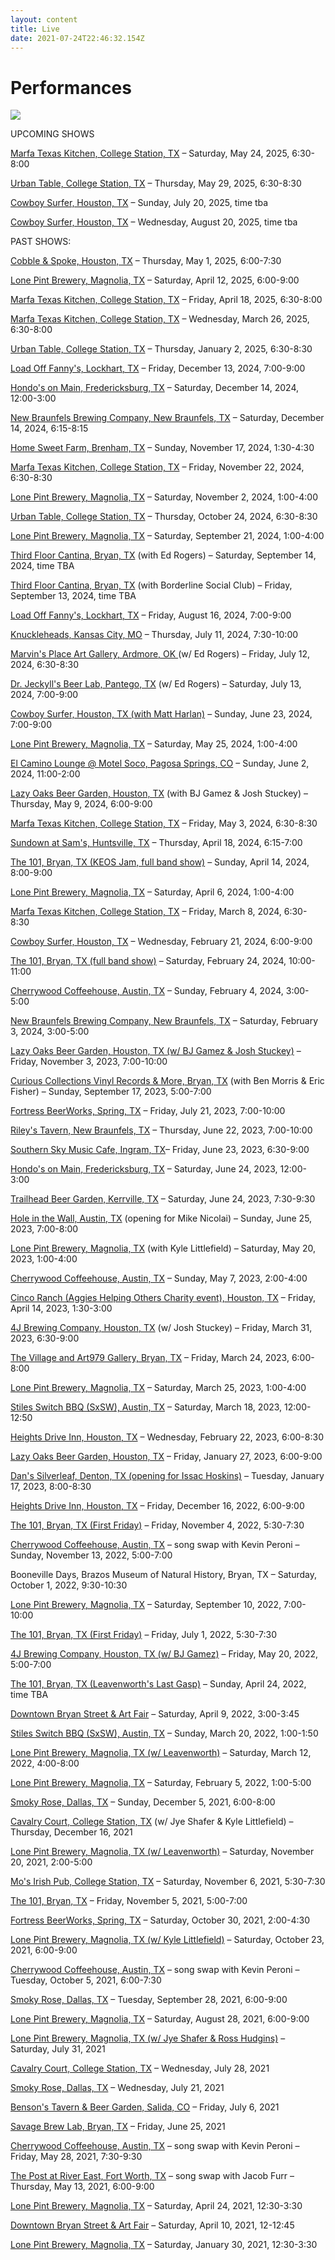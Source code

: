 ```yaml
---
layout: content
title: Live
date: 2021-07-24T22:46:32.154Z
---
```

# Performances

![](../../images/uploads/img_0937.jpg)

UPCOMING SHOWS

[Marfa Texas Kitchen, College Station, TX](https://marfatexaskitchen.com/) – Saturday, May 24, 2025, 6:30-8:00

[Urban Table, College Station, TX](https://urbantabletx.com/) – Thursday, May 29, 2025, 6:30-8:30

[Cowboy Surfer, Houston, TX](https://cowboysurferbar.com/) – Sunday, July 20, 2025, time tba

[Cowboy Surfer, Houston, TX](https://cowboysurferbar.com/) – Wednesday, August 20, 2025, time tba

PAST SHOWS:

[Cobble & Spoke, Houston, TX](https://cobbleandspoke.com/)[](https://lonepint.com/) – Thursday, May 1, 2025, 6:00-7:30

[Lone Pint Brewery, Magnolia, TX](https://lonepint.com/) – Saturday, April 12, 2025, 6:00-9:00

[Marfa Texas Kitchen, College Station, TX](https://marfatexaskitchen.com/) – Friday, April 18, 2025, 6:30-8:00

[Marfa Texas Kitchen, College Station, TX](https://marfatexaskitchen.com/) – Wednesday, March 26, 2025, 6:30-8:00

[Urban Table, College Station, TX](https://urbantabletx.com/) – Thursday, January 2, 2025, 6:30-8:30

[Load Off Fanny's, Lockhart, TX](https://www.loadofffannys.com/) – Friday, December 13, 2024, 7:00-9:00

[H﻿ondo's on Main, Fredericksburg, TX](https://www.hondosonmain.com/) – Saturday, December 14, 2024, 12:00-3:00

[New Braunfels Brewing Company, New Braunfels, TX](https://www.nbbrewtx.com/) – Saturday, December 14, 2024, 6:15-8:15

[Home Sweet Farm, Brenham, TX](https://www.homesweetfarmbrenham.com/happenings) – Sunday, November 17, 2024, 1:30-4:30

[Marfa Texas Kitchen, College Station, TX](https://marfatexaskitchen.com/) – Friday, November 22, 2024, 6:30-8:30

[Lone Pint Brewery, Magnolia, TX](https://lonepint.com/) – Saturday, November 2, 2024, 1:00-4:00

[Urban Table, College Station, TX](https://urbantabletx.com/) – Thursday, October 24, 2024, 6:30-8:30

[Lone Pint Brewery, Magnolia, TX](https://lonepint.com/) – Saturday, September 21, 2024, 1:00-4:00

[Third Floor Cantina, Bryan, TX](https://www.facebook.com/3rdfloordt) (with Ed Rogers) – Saturday, September 14, 2024, time TBA

[Third Floor Cantina, Bryan, TX](https://www.facebook.com/3rdfloordt) (with Borderline Social Club) – Friday, September 13, 2024, time TBA

[Load Off Fanny's, Lockhart, TX](https://www.loadofffannys.com/) – Friday, August 16, 2024, 7:00-9:00

[Knuckleheads, Kansas City, MO](https://knuckleheadskc.com/) – Thursday, July 11, 2024, 7:30-10:00

[Marvin's Place Art Gallery, Ardmore, OK ](https://marvinsplace.gallery/) (w/ Ed Rogers) – Friday, July 12, 2024, 6:30-8:30

[Dr. Jeckyll's Beer Lab, Pantego, TX](https://www.facebook.com/drjeckyllsbeerlab/) (w/ Ed Rogers) – Saturday, July 13, 2024, 7:00-9:00

[Cowboy Surfer, Houston, TX (with Matt Harlan)](https://cowboysurferbar.com/) – Sunday, June 23, 2024, 7:00-9:00

[Lone Pint Brewery, Magnolia, TX](https://lonepint.com/) – Saturday, May 25, 2024, 1:00-4:00

[El Camino Lounge @ Motel Soco, Pagosa Springs, CO](https://www.motelsoco.com/el-camino-lounge) – Sunday, June 2, 2024, 11:00-2:00

[L﻿azy Oaks Beer Garden, Houston, TX](https://lazyoaksbeergarden.com/) (with BJ Gamez & Josh Stuckey) – Thursday, May 9, 2024, 6:00-9:00

[Marfa Texas Kitchen, College Station, TX](https://marfatexaskitchen.com/) – Friday, May 3, 2024, 6:30-8:30

[Sundown at Sam's, Huntsville, TX](https://events.shsu.edu/event/sundown_at_sams_-_live_music) – Thursday, April 18, 2024, 6:15-7:00

[The 101, Bryan, TX (KEOS Jam, full band show)](https://lonepint.com/) – Sunday, April 14, 2024, 8:00-9:00

[Lone Pint Brewery, Magnolia, TX](https://lonepint.com/) – Saturday, April 6, 2024, 1:00-4:00

[Marfa Texas Kitchen, College Station, TX](https://marfatexaskitchen.com/) – Friday, March 8, 2024, 6:30-8:30

[Cowboy Surfer, Houston, TX](https://cowboysurferbar.com/) – Wednesday, February 21, 2024, 6:00-9:00

[The 101, Bryan, TX (full band show)](https://lonepint.com/) – Saturday, February 24, 2024, 10:00-11:00

[Cherrywood Coffeehouse, Austin, TX](https://cherrywoodcoffeehouse.com/) – Sunday, February 4, 2024, 3:00-5:00

[New Braunfels Brewing Company, New Braunfels, TX](https://www.nbbrewtx.com/) – Saturday, February 3, 2024, 3:00-5:00

[L﻿azy Oaks Beer Garden, Houston, TX (w/ BJ Gamez & Josh Stuckey)](https://lazyoaksbeergarden.com/) – Friday, November 3, 2023, 7:00-10:00

[](https://curiouscollectionstx.com/)[Curious Collections Vinyl Records & More, Bryan, TX](https://curiouscollectionstx.com/) (with Ben Morris & Eric Fisher) – Sunday, September 17, 2023, 5:00-7:00

[Fortress BeerWorks, Spring, TX](https://www.fortressbeerworks.com/) – Friday, July 21, 2023, 7:00-10:00

[R﻿iley's Tavern, New Braunfels, TX](https://www.rileystavern.com/) – Thursday, June 22, 2023, 7:00-10:00

[S﻿outhern Sky Music Cafe, Ingram, TX](https://www.southernskymusiccafe.com/)– Friday, June 23, 2023, 6:30-9:00

[H﻿ondo's on Main, Fredericksburg, TX](https://www.hondosonmain.com/) – Saturday, June 24, 2023, 12:00-3:00

[T﻿railhead Beer Garden, Kerrville, TX](https://trailheadbeergarden.com/) – Saturday, June 24, 2023, 7:30-9:30

[H﻿ole in the Wall, Austin, TX](https://www.holeinthewallaustin.com/) (opening for Mike Nicolai) – Sunday, June 25, 2023, 7:00-8:00

[Lone Pint Brewery, Magnolia, TX](https://lonepint.com/) (with Kyle Littlefield) – Saturday, May 20, 2023, 1:00-4:00

[Cherrywood Coffeehouse, Austin, TX](https://cherrywoodcoffeehouse.com/) – Sunday, May 7, 2023, 2:00-4:00

[Cinco Ranch (Aggies Helping Others Charity event), Houston, TX](https://aggieshelpingothers.org/) – Friday, April 14, 2023, 1:30-3:00 

[4J Brewing Company, Houston, TX](https://www.4jbrewingcompany.com/) (w/ Josh Stuckey) – Friday, March 31, 2023, 6:30-9:00

[T﻿he Village and Art979 Gallery, Bryan, TX](https://www.thevillagedowntown.com/) – Friday, March 24, 2023, 6:00-8:00

[Lone Pint Brewery, Magnolia, TX](https://lonepint.com/) – Saturday, March 25, 2023, 1:00-4:00

[Stiles Switch BBQ (SxSW), Austin, TX](http://www.stilesswitchbbq.com/) – Saturday, March 18, 2023, 12:00-12:50

[H﻿eights Drive Inn, Houston, TX](https://www.heightsdriveinn.com/) – Wednesday, February 22, 2023, 6:00-8:30

[L﻿azy Oaks Beer Garden, Houston, TX](https://lazyoaksbeergarden.com/) – Friday, January 27, 2023, 6:00-9:00

[D﻿an's Silverleaf, Denton, TX (opening for Issac Hoskins)](https://danssilverleaf.com/) – Tuesday, January 17, 2023, 8:00-8:30

[H﻿eights Drive Inn, Houston, TX](https://www.heightsdriveinn.com/) – Friday, December 16, 2022, 6:00-9:00

[The 101, Bryan, TX (First Friday)](https://www.facebook.com/101BCS/) – Friday, November 4, 2022, 5:30-7:30

[Cherrywood Coffeehouse, Austin, TX](https://cherrywoodcoffeehouse.com/) – song swap with Kevin Peroni  – Sunday, November 13, 2022, 5:00-7:00

B﻿ooneville Days, Brazos Museum of Natural History, Bryan, TX – Saturday, October 1, 2022, 9:30-10:30

[Lone Pint Brewery, Magnolia, TX](https://lonepint.com/) – Saturday, September 10, 2022, 7:00-10:00

[The 101, Bryan, TX (First Friday)](https://lonepint.com/) – Friday, July 1, 2022, 5:30-7:30

[4J Brewing Company, Houston, TX (w/ BJ Gamez)](https://www.4jbrewingcompany.com/) – Friday, May 20, 2022, 5:00-7:00

[The 101, Bryan, TX (Leavenworth's Last Gasp)](https://www.facebook.com/101BCS/) – Sunday, April 24, 2022, time TBA

[Downtown Bryan Street & Art Fair](https://www.downtownbryan.com/downtown-street-art-fair) – Saturday, April 9, 2022, 3:00-3:45

[Stiles Switch BBQ (SxSW), Austin, TX](http://www.stilesswitchbbq.com/) – Sunday, March 20, 2022, 1:00-1:50

[Lone Pint Brewery, Magnolia, TX (w/ Leavenworth)](https://lonepint.com/) – Saturday, March 12, 2022, 4:00-8:00

[Lone Pint Brewery, Magnolia, TX](https://lonepint.com/) – Saturday, February 5, 2022, 1:00-5:00

[Smoky Rose, Dallas, TX](https://www.smokyrose.com/) – Sunday, December 5, 2021, 6:00-8:00

[Cavalry Court, College Station, TX](https://www.cavalrycourt.com/live-music-events.aspx) (w/ Jye Shafer & Kyle Littlefield) – Thursday, December 16, 2021

[Lone Pint Brewery, Magnolia, TX (w/ Leavenworth)](https://lonepint.com/) – Saturday, November 20, 2021, 2:00-5:00

[Mo's Irish Pub, College Station, TX](https://lonepint.com/) – Saturday, November 6, 2021, 5:30-7:30

[The 101, Bryan, TX](https://lonepint.com/) – Friday, November 5, 2021, 5:00-7:00

[Fortress BeerWorks, Spring, TX](https://lonepint.com/) – Saturday, October 30, 2021, 2:00-4:30

[Lone Pint Brewery, Magnolia, TX (w/ Kyle Littlefield)](https://lonepint.com/) – Saturday, October 23, 2021, 6:00-9:00

[Cherrywood Coffeehouse, Austin, TX](https://cherrywoodcoffeehouse.com/) – song swap with Kevin Peroni  – Tuesday, October 5, 2021, 6:00-7:30

[Smoky Rose, Dallas, TX](https://www.smokyrose.com/) – Tuesday, September 28, 2021, 6:00-9:00

[Lone Pint Brewery, Magnolia, TX](https://lonepint.com/) – Saturday, August 28, 2021, 6:00-9:00

[Lone Pint Brewery, Magnolia, TX (w/ Jye Shafer & Ross Hudgins)](https://lonepint.com/) – Saturday, July 31, 2021

[Cavalry Court, College Station, TX](https://www.cavalrycourt.com/live-music-events.aspx) – Wednesday, July 28, 2021

[Smoky Rose, Dallas, TX](https://www.smokyrose.com/)  – Wednesday, July 21, 2021

[Benson's Tavern & Beer Garden, Salida, CO](https://www.facebook.com/Bensons-Tavern-Beer-Garden-71527323736/) – Friday, July 6, 2021

[Savage Brew Lab, Bryan, TX](https://www.savagebrewlab.com) – Friday, June 25, 2021

[Cherrywood Coffeehouse, Austin, TX](https://cherrywoodcoffeehouse.com/) – song swap with Kevin Peroni – Friday, May 28, 2021, 7:30-9:30

[The Post at River East, Fort Worth, TX](http://thepostatrivereast.com/) – song swap with Jacob Furr – Thursday, May 13, 2021, 6:00-9:00

[Lone Pint Brewery, Magnolia, TX](https://lonepint.com/) – Saturday, April 24, 2021, 12:30-3:30

[Downtown Bryan Street & Art Fair](https://www.downtownbryan.com/downtown-street-art-fair) – Saturday, April 10, 2021, 12-12:45

[Lone Pint Brewery, Magnolia, TX](https://lonepint.com/) – Saturday, January 30, 2021, 12:30-3:30
